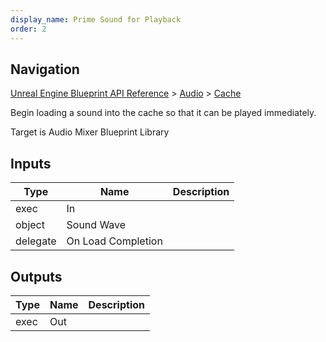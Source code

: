 ```yaml
---
display_name: Prime Sound for Playback
order: 2
---
```

## Navigation

[Unreal Engine Blueprint API Reference](https://dev.epicgames.com/documentation/en-us/unreal-engine/BlueprintAPI) > [Audio](https://dev.epicgames.com/documentation/en-us/unreal-engine/BlueprintAPI/Audio) > [Cache](https://dev.epicgames.com/documentation/en-us/unreal-engine/BlueprintAPI/Audio/Cache)

Begin loading a sound into the cache so that it can be played immediately.

Target is Audio Mixer Blueprint Library

## Inputs

| Type | Name | Description |
| --- | --- | --- |
| exec | In |  |
| object | Sound Wave |  |
| delegate | On Load Completion |  |

## Outputs

| Type | Name | Description |
| --- | --- | --- |
| exec | Out |  |
